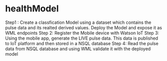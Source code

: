 # healthModel
Step1 : Create a classfication Model using a dataset which contains the pulse data and its realted derived values. Deploy the Model and expose it as WML endpoints Step 2: Register the Mobile device with Watson IoT Step 3: Using the mobile app, generate the LIVE pulse data. This data is published to IoT platform and then stored in a NSQL database Step 4: Read the pulse data from NSQL database and using WML validate it with the deployed model
